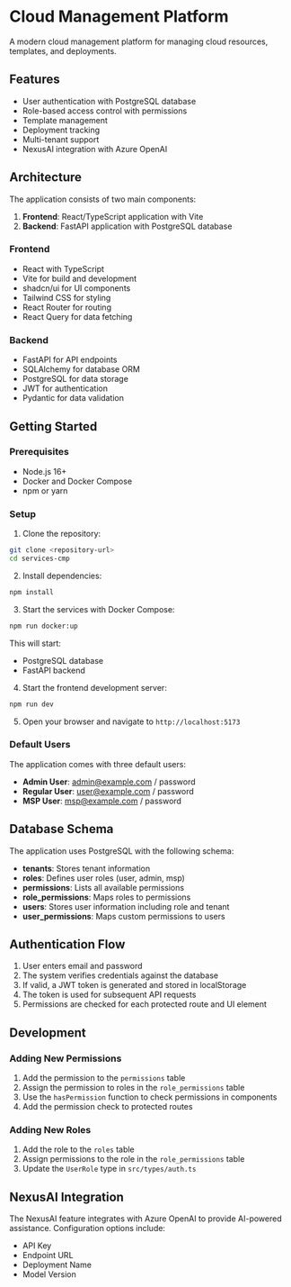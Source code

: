 # Cloud Management Platform

A modern cloud management platform for managing cloud resources, templates, and deployments.

## Features

- User authentication with PostgreSQL database
- Role-based access control with permissions
- Template management
- Deployment tracking
- Multi-tenant support
- NexusAI integration with Azure OpenAI

## Architecture

The application consists of two main components:

1. **Frontend**: React/TypeScript application with Vite
2. **Backend**: FastAPI application with PostgreSQL database

### Frontend

- React with TypeScript
- Vite for build and development
- shadcn/ui for UI components
- Tailwind CSS for styling
- React Router for routing
- React Query for data fetching

### Backend

- FastAPI for API endpoints
- SQLAlchemy for database ORM
- PostgreSQL for data storage
- JWT for authentication
- Pydantic for data validation

## Getting Started

### Prerequisites

- Node.js 16+
- Docker and Docker Compose
- npm or yarn

### Setup

1. Clone the repository:

```bash
git clone <repository-url>
cd services-cmp
```

2. Install dependencies:

```bash
npm install
```

3. Start the services with Docker Compose:

```bash
npm run docker:up
```

This will start:
- PostgreSQL database
- FastAPI backend

4. Start the frontend development server:

```bash
npm run dev
```

5. Open your browser and navigate to `http://localhost:5173`

### Default Users

The application comes with three default users:

- **Admin User**: admin@example.com / password
- **Regular User**: user@example.com / password
- **MSP User**: msp@example.com / password

## Database Schema

The application uses PostgreSQL with the following schema:

- **tenants**: Stores tenant information
- **roles**: Defines user roles (user, admin, msp)
- **permissions**: Lists all available permissions
- **role_permissions**: Maps roles to permissions
- **users**: Stores user information including role and tenant
- **user_permissions**: Maps custom permissions to users

## Authentication Flow

1. User enters email and password
2. The system verifies credentials against the database
3. If valid, a JWT token is generated and stored in localStorage
4. The token is used for subsequent API requests
5. Permissions are checked for each protected route and UI element

## Development

### Adding New Permissions

1. Add the permission to the `permissions` table
2. Assign the permission to roles in the `role_permissions` table
3. Use the `hasPermission` function to check permissions in components
4. Add the permission check to protected routes

### Adding New Roles

1. Add the role to the `roles` table
2. Assign permissions to the role in the `role_permissions` table
3. Update the `UserRole` type in `src/types/auth.ts`

## NexusAI Integration

The NexusAI feature integrates with Azure OpenAI to provide AI-powered assistance. Configuration options include:

- API Key
- Endpoint URL
- Deployment Name
- Model Version
